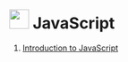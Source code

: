 # <img width="35" height="35" src="https://www.chillcode.org/img/Icons/icon_javaScript-icon.png"> JavaScript
<div>
    <ol>
      <li><a href="https://www.chillcode.org/JavaScript-Basic/Introduction_to_JavaScript.html">Introduction to JavaScript</a></li>
    </ol>
</div>

